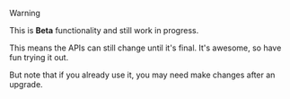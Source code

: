 > [!WARNING]
> This is **Beta** functionality and still work in progress.
> 
> This means the APIs can still change until it's final. 
> It's awesome, so have fun trying it out.
>
> But note that if you already use it, you may need make changes after an upgrade. 
